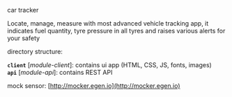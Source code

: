 car tracker

Locate, manage, measure with most advanced vehicle tracking app, it indicates fuel quantity, tyre pressure in all tyres and raises various alerts for your safety 


directory structure:

**`client`** [*module-client*]: contains ui app (HTML, CSS, JS, fonts, images)      
**`api`** [*module-api*]: contains REST API

mock sensor: 
[http://mocker.egen.io](http://mocker.egen.io)


